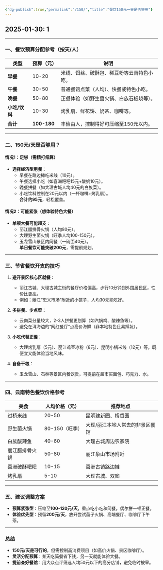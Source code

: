 ```yaml
---
{"dg-publish":true,"permalink":"/150/","title":"餐饮150元一天是否够用"}
---
```


2025-01-30: 1
---

---
### **一、餐饮预算分配参考（按天/人）**
| **类型**       | **预算（元）** | **说明**                                |
|----------------|--------------|----------------------------------------|
| **早餐**       | 10-20        | 米线、饵丝、破酥包、稀豆粉等云南特色小吃。     |
| **午餐**       | 30-50        | 普通餐馆点菜（人均）、快餐或特色小吃。         |
| **晚餐**       | 50-80        | 正餐体验（如野生菌火锅、白族石板烧等）。       |
| **小吃/饮料**  | 10-30        | 烤乳扇、鲜花饼、奶茶、咖啡等。              |
| **合计**       | **100-180**  | 丰俭由人，控制得好可压缩至150元以内。        |

---
### **二、150元/天是否够用？**
#### **情况1：足够（需精打细算）**
- **选择经济型用餐**：  
  - 早餐在路边摊吃米线（10元）。  
  - 午餐选择小吃（如喜洲粑粑15元+酸奶10元）。  
  - 晚餐拼餐（如大理古城人均40元的白族菜）。  
  - 小吃饮料控制在20元以内（一杯咖啡+烤乳扇）。  
  **合计约95元**，轻松覆盖。

#### **情况2：可能紧张（想体验特色大餐）**  
- **单顿大餐可能超支**：  
  - 丽江腊排骨火锅（人均80元）。  
  - 大理野生菌火锅（旺季人均100-150元）。  
  - 玉龙雪山景区内简餐（一碗面40元）。  
  **单日餐饮可能突破200元**，需提前规划。

---
### **三、节省餐饮开支的技巧**
1. **避开景区核心区就餐**：  
   - 丽江古城、大理古城主街的餐厅价格偏高，步行10分钟到外围居民区，性价比更高。  
   - 例如：丽江“忠义市场”附近的小馆子，人均30元能吃好。

2. **多拼餐、少点菜**：  
   - 云南菜分量较大，2-3人拼餐更划算（如汽锅鸡、酸辣鱼等）。  
   - 避免在洱海边的“网红餐厅”点高价海鲜（非本地特色且易踩坑）。

3. **小吃代替正餐**：  
   - 大理烤乳扇（5元）、丽江鸡豆凉粉（8元）、昆明小锅米线（12元）等，既便宜又能体验当地风味。

4. **自备干粮**：  
   - 玉龙雪山、石林等景区内餐饮贵，可提前在超市买面包、巧克力、水。

---
### **四、云南特色餐饮价格参考**
| **美食**         | **人均价格（元）** | **推荐地点**                |
|------------------|------------------|---------------------------|
| 过桥米线         | 20-50            | 昆明建新园、桥香园            |
| 野生菌火锅       | 80-150（旺季）   | 大理/丽江本地人常去的非景区餐馆 |
| 白族酸辣鱼       | 40-60            | 大理古城周边农家院            |
| 丽江腊排骨火锅   | 50-80            | 丽江象山市场附近              |
| 喜洲破酥粑粑     | 10-15            | 喜洲古镇路边摊                |
| 烤乳扇           | 5-10             | 大理古城、双廊                |

---
### **五、建议调整方案**
- **预算紧张型**：压缩至**100-120元/天**，重点吃小吃和简餐，偶尔拼一顿正餐。  
- **体验优先型**：预留**200元/天**，放开尝试菌子火锅、高端餐厅、咖啡厅下午茶。  

---
### **总结**
- **150元/天是可行的**，但需控制高消费项目（如高价火锅、景区咖啡厅）。  
- **灵活分配预算**：某天吃简餐省下钱，另一天就能体验大餐。  
- **提前查好餐馆**：用大众点评筛选人均50元以下的高分店铺，避免临时被宰。  

